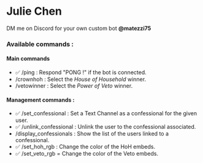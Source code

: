 # Julie Chen

DM me on Discord for your own custom bot **@matezzi75**

### Available commands :
#### Main commands
- ✅ /ping : Respond "PONG !" if the bot is connected.
- /crownhoh : Select the *House of Household* winner.
- /vetowinner : Select the *Power of Veto* winner.
#### Management commands :
- ✅ /set_confessional : Set a Text Channel as a confessional for the given user.
- ✅ /unlink_confessional : Unlink the user to the confessional associated.
- /display_confessionals : Show the list of the users linked to a confessional.
- ✅ /set_hoh_rgb : Change the color of the HoH embeds.
- ✅ /set_veto_rgb = Change the color of the Veto embeds.